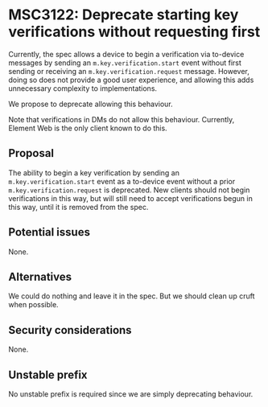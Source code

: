 # MSC3122: Deprecate starting key verifications without requesting first

Currently, the spec allows a device to begin a verification via to-device
messages by sending an `m.key.verification.start` event without first sending
or receiving an `m.key.verification.request` message.  However, doing so does
not provide a good user experience, and allowing this adds unnecessary
complexity to implementations.

We propose to deprecate allowing this behaviour.

Note that verifications in DMs do not allow this behaviour.  Currently, Element
Web is the only client known to do this.

## Proposal

The ability to begin a key verification by sending an
`m.key.verification.start` event as a to-device event without a prior
`m.key.verification.request` is deprecated.  New clients should not begin
verifications in this way, but will still need to accept verifications begun in
this way, until it is removed from the spec.

## Potential issues

None.

## Alternatives

We could do nothing and leave it in the spec.  But we should clean up cruft when
possible.

## Security considerations

None.

## Unstable prefix

No unstable prefix is required since we are simply deprecating behaviour.
